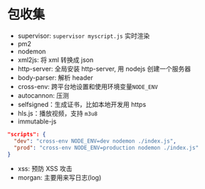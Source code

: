 # 包收集

- supervisor: `supervisor myscript.js` 实时渲染
- pm2
- nodemon
- xml2js: 将 xml 转换成 json
- http-server: 全局安装 http-server, 用 nodejs 创建一个服务器
- body-parser: 解析 header
- cross-env: 跨平台地设置和使用环境变量`NODE_ENV`
- autocannon: 压测
- selfsigned：生成证书，比如本地开发用 https
- hls.js：播放视频，支持 `m3u8`
- immutable-js

```json
"scripts": {
  "dev": "cross-env NODE_ENV=dev nodemon ./index.js",
  "prod": "cross-env NODE_ENV=production nodemon ./index.js"
}
```

- xss: 预防 XSS 攻击
- morgan: 主要用来写日志(log)
